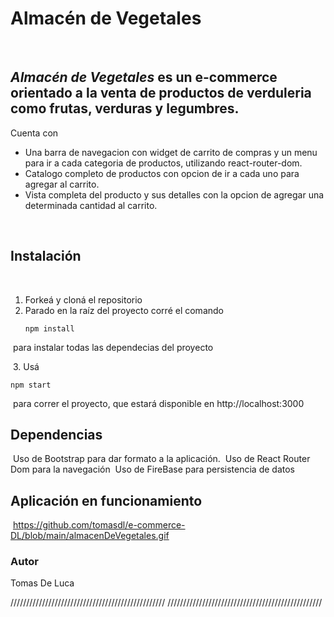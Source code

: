 # Almacén de Vegetales
​
## _Almacén de Vegetales_ es un e-commerce orientado a la venta de productos de verduleria como frutas, verduras y legumbres.

Cuenta con
​
- Una barra de navegacion con widget de carrito de compras y un menu para ir a cada categoria de productos, utilizando react-router-dom.
- Catalogo completo de productos con opcion de ir a cada uno para agregar al carrito.
- Vista completa del producto y sus detalles con la opcion de agregar una determinada cantidad al carrito.

​
## Instalación
​
1. Forkeá y cloná el repositorio
​
2. Parado en la raíz del proyecto corré el comando 
​
   ```
   npm install
   ```
​
    para instalar todas las dependecias del proyecto

​
3. Usá 
​
   ```
   npm start
   ```
​
    para correr el proyecto, que estará disponible en http://localhost:3000
​
​
​
## Dependencias
​
Uso de Bootstrap para dar formato a la aplicación.
​
Uso de React Router Dom para la navegación
​
Uso de FireBase para persistencia de datos


## Aplicación en funcionamiento
​
    https://github.com/tomasdl/e-commerce-DL/blob/main/almacenDeVegetales.gif
​
​
​
### Autor
​Tomas De Luca

/////////////////////////////////////////////////
/////////////////////////////////////////////////